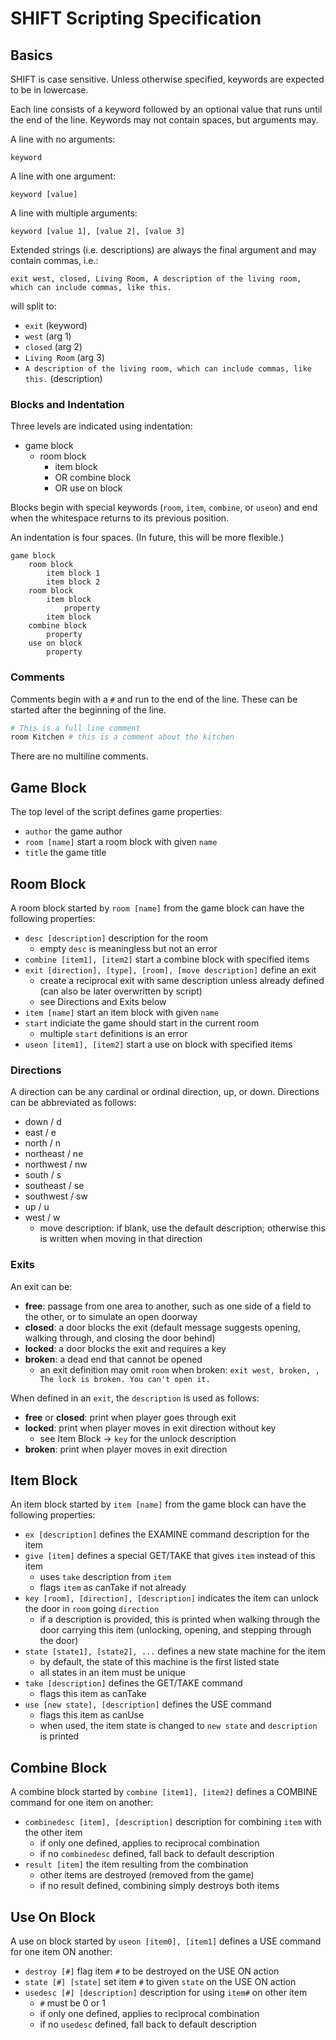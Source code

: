 # SHIFT Scripting Specification

## Basics

SHIFT is case sensitive. Unless otherwise specified, keywords are expected to be in lowercase.

Each line consists of a keyword followed by an optional value that runs until the end of the line. Keywords may not contain spaces, but arguments may.

A line with no arguments:

```
keyword
```

A line with one argument:

```
keyword [value]
```

A line with multiple arguments:

```
keyword [value 1], [value 2], [value 3]
```

Extended strings (i.e. descriptions) are always the final argument and may contain commas, i.e.:

```
exit west, closed, Living Room, A description of the living room, which can include commas, like this.
```

will split to:

- `exit` (keyword)
- `west` (arg 1)
- `closed` (arg 2)
- `Living Room` (arg 3)
- `A description of the living room, which can include commas, like this.` (description)

### Blocks and Indentation

Three levels are indicated using indentation:

- game block
    - room block
        - item block
        - OR combine block
        - OR use on block

Blocks begin with special keywords (`room`, `item`, `combine`, or `useon`) and end when the whitespace returns to its previous position.

An indentation is four spaces. (In future, this will be more flexible.)

```
game block
    room block
        item block 1
        item block 2
    room block
        item block
            property
        item block
    combine block
        property
    use on block
        property
```

### Comments

Comments begin with a `#` and run to the end of the line. These can be started after the beginning of the line.

```python
# This is a full line comment
room Kitchen # this is a comment about the kitchen
```

There are no multiline comments.

## Game Block

The top level of the script defines game properties:

- `author` the game author
- `room [name]` start a room block with given `name`
- `title` the game title

## Room Block

A room block started by `room [name]` from the game block can have the following properties:

- `desc [description]` description for the room
    - empty `desc` is meaningless but not an error
- `combine [item1], [item2]` start a combine block with specified items
- `exit [direction], [type], [room], [move description]` define an exit
    - create a reciprocal exit with same description unless already defined (can also be later overwritten by script)
    - see Directions and Exits below 
- `item [name]` start an item block with given `name`
- `start` indiciate the game should start in the current room
    - multiple `start` definitions is an error
- `useon [item1], [item2]` start a use on block with specified items

### Directions

A direction can be any cardinal or ordinal direction, up, or down. Directions can be abbreviated as follows:

- down / d
- east / e
- north / n
- northeast / ne
- northwest / nw
- south / s
- southeast / se
- southwest / sw
- up / u
- west / w
    - move description: if blank, use the default description; otherwise this is written when moving in that direction

### Exits

An exit can be:

- **free**: passage from one area to another, such as one side of a field to the other, or to simulate an open doorway
- **closed**: a door blocks the exit (default message suggests opening, walking through, and closing the door behind)
- **locked**: a door blocks the exit and requires a key
- **broken**: a dead end that cannot be opened
    - an exit definition may omit `room` when broken: `exit west, broken, , The lock is broken. You can't open it.`

When defined in an `exit`, the `description` is used as follows:

- **free** or **closed**: print when player goes through exit
- **locked**: print when player moves in exit direction without key
    - see Item Block -> `key` for the unlock description
- **broken**: print when player moves in exit direction

## Item Block

An item block started by `item [name]` from the game block can have the following properties:

- `ex [description]` defines the EXAMINE command description for the item
- `give [item]` defines a special GET/TAKE that gives `item` instead of this item
    - uses `take` description from `item`
    - flags `item` as canTake if not already
- `key [room], [direction], [description]` indicates the item can unlock the door in `room` going `direction`
    - if a description is provided, this is printed when walking through the door carrying this item (unlocking, opening, and stepping through the door)
- `state [state1], [state2], ...` defines a new state machine for the item
    - by default, the state of this machine is the first listed state
    - all states in an item must be unique
- `take [description]` defines the GET/TAKE command 
    - flags this item as canTake
- `use [new state], [description]` defines the USE command
    - flags this item as canUse
    - when used, the item state is changed to `new state` and `description` is printed

## Combine Block

A combine block started by `combine [item1], [item2]` defines a COMBINE command for one item on another:

- `combinedesc [item], [description]` description for combining `item` with the other item
    - if only one defined, applies to reciprocal combination
    - if no `combinedesc` defined, fall back to default description
- `result [item]` the item resulting from the combination
    - other items are destroyed (removed from the game)
    - if no result defined, combining simply destroys both items

## Use On Block

A use on block started by `useon [item0], [item1]` defines a USE command for one item ON another:

- `destroy [#]` flag item `#` to be destroyed on the USE ON action
- `state [#] [state]` set item `#` to given `state` on the USE ON action
- `usedesc [#] [description]` description for using `item#` on other item
    - `#` must be 0 or 1
    - if only one defined, applies to reciprocal combination
    - if no `usedesc` defined, fall back to default description